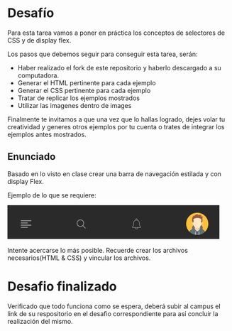 # Desafío

Para esta tarea vamos a poner en práctica los conceptos de selectores de CSS y de display flex.

Los pasos que debemos seguir para conseguir esta tarea, serán:

- Haber realizado el fork de este repositorio y haberlo descargado a su computadora.
- Generar el HTML pertinente para cada ejemplo
- Generar el CSS pertinente para cada ejemplo
- Tratar de replicar los ejemplos mostrados
- Utilizar las imagenes dentro de images

Finalmente te invitamos a que una vez que lo hallas logrado, dejes volar tu creatividad y generes otros ejemplos por tu cuenta o trates de integrar los ejemplos antes mostrados.

## Enunciado
Basado en lo visto en clase crear una barra de navegación estilada y con display Flex.

Ejemplo de lo que se requiere:

![resultado](resultado.jpg)

Intente acercarse lo más posible. Recuerde crear los archivos necesarios(HTML & CSS) y vincular los archivos.


# Desafio finalizado
Verificado que todo funciona como se espera, deberá subir al campus el link de su respositorio en el desafio correspondiente para así concluir la realización del mismo.